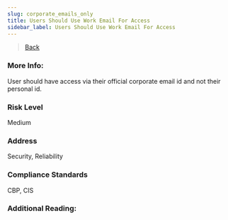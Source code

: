 ```yaml
---
slug: corporate_emails_only
title: Users Should Use Work Email For Access
sidebar_label: Users Should Use Work Email For Access
---
```

> [Back](../../gcpiamcompliance)

### More Info:
User should have access via their official corporate email id and not their personal id.

### Risk Level
Medium

### Address
Security, Reliability

### Compliance Standards
CBP, CIS

### Additional Reading:
